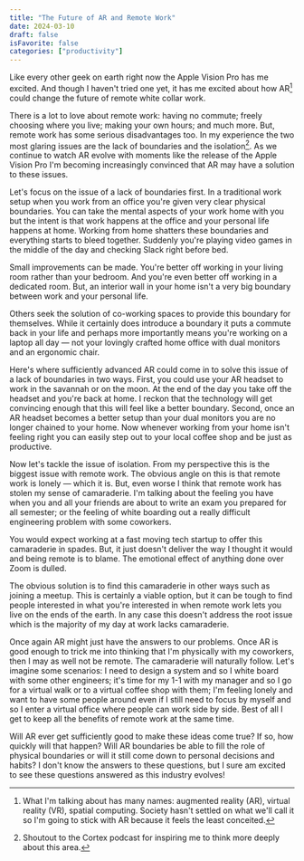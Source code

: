 ```yaml
---
title: "The Future of AR and Remote Work"
date: 2024-03-10
draft: false
isFavorite: false
categories: ["productivity"]
---
```


Like every other geek on earth right now the Apple Vision Pro has me excited. And though I haven't tried one yet, it has me excited about how AR[^1] could change the future of remote white collar work.

There is a lot to love about remote work: having no commute; freely choosing where you live; making your own hours; and much more. But, remote work has some serious disadvantages too. In my experience the two most glaring issues are the lack of boundaries and the isolation[^2]. As we continue to watch AR evolve with moments like the release of the Apple Vision Pro I'm becoming increasingly convinced that AR may have a solution to these issues.

Let's focus on the issue of a lack of boundaries first. In a traditional work setup when you work from an office you're given very clear physical boundaries. You can take the mental aspects of
your work home with you but the intent is that work happens at the office and your personal life happens at home. Working from home shatters these boundaries and everything starts to bleed together. Suddenly you're playing video games in the middle of the day and checking Slack right before bed.

Small improvements can be made. You're better off working in your living room rather than your bedroom. And you're even better off working in a dedicated room. But, an interior wall in your home isn't a very big boundary between work and your personal life.

Others seek the solution of co-working spaces to provide this boundary for themselves. While it certainly does introduce a boundary it puts a commute back in your life and perhaps more importantly means you're working on a laptop all day — not your lovingly crafted home office with dual monitors and an ergonomic chair.

Here's where sufficiently advanced AR could come in to solve this issue of a lack of boundaries in two ways. First, you could use your AR headset to work in the savannah or on the moon. At the end of the day you take off the headset and you're back at home. I reckon that the technology will get convincing enough that this will feel like a better boundary. Second, once an AR headset becomes a better setup than your dual monitors you are no longer chained to your home. Now whenever working from your home isn't feeling right you can easily step out to your local coffee shop and be just as productive.

Now let's tackle the issue of isolation. From my perspective this is the biggest issue with remote work. The obvious angle on this is that remote work is lonely — which it is. But, even worse I think that remote work has stolen my sense of camaraderie. I'm talking about the feeling you have when you and all your friends are about to write an exam you prepared for all semester; or the feeling of white boarding out a really difficult engineering problem with some coworkers.

You would expect working at a fast moving tech startup to offer this camaraderie in spades. But, it just doesn't deliver the way I thought it would and being remote is to blame. The emotional effect of anything done over Zoom is dulled.

The obvious solution is to find this camaraderie in other ways such as joining a meetup. This is certainly a viable option, but it can be tough to find people interested in what you're interested in when remote work lets you live on the ends of the earth. In any case this doesn't address the root issue which is the majority of my day at work lacks camaraderie.

Once again AR might just have the answers to our problems. Once AR is good enough to trick me into thinking that I'm physically with my coworkers, then I may as well not be remote. The camaraderie will naturally follow. Let's imagine some scenarios: I need to design a system and so I white board with some other engineers; it's time for my 1-1 with my manager and so I go for a virtual walk or to a virtual coffee shop with them; I'm feeling lonely and want to have some people around even if I still need to focus by myself and so I enter a virtual office where people can work side by side. Best of all I get to keep all the benefits of remote work at the same time.

Will AR ever get sufficiently good to make these ideas come true? If so, how quickly will that happen? Will AR boundaries be able to fill the role of physical boundaries or will it still come down to personal decisions and habits? I don't know the answers to these questions, but I sure am excited to see these questions answered as this industry evolves!

[^1]: What I'm talking about has many names: augmented reality (AR), virtual reality (VR), spatial computing. Society hasn't settled on what we'll call it so I'm going to stick with AR because it feels the least conceited.
[^2]: Shoutout to the Cortex podcast for inspiring me to think more deeply about this area.
